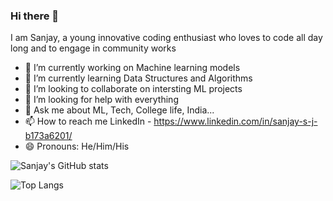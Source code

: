 ### Hi there 👋

I am Sanjay, a young innovative coding enthusiast who loves to code all day long and to engage in community works

- 🔭 I’m currently working on Machine learning models
- 🌱 I’m currently learning Data Structures and Algorithms
- 👯 I’m looking to collaborate on intersting ML projects
- 🤔 I’m looking for help with everything
- 💬 Ask me about ML, Tech, College life, India...
- 📫 How to reach me    LinkedIn - https://www.linkedin.com/in/sanjay-s-j-b173a6201/
- 😄 Pronouns: He/Him/His
<!-- - ⚡ Fun fact: Dark programmer -->
<!-- 
### Connect with me:

[<img align="left" alt="sanjaysj6282 | Twitter" width="22px" src= "https://github.com/sanjaysj6282/sanjaysj6282/blob/main/twitter.png" />][twitter]
[<img align="left" alt="sanjaysj6282 | LinkedIn" width="22px" src="https://github.com/sanjaysj6282/sanjaysj6282/blob/main/linkedin.png" />][linkedin]
[<img align="left" alt="sanjaysj6282 | Instagram" width="22px" src="https://github.com/sanjaysj6282/sanjaysj6282/blob/main/instagram.jpg" />][instagram]

<br />
<br /> -->

![Sanjay's GitHub stats](https://github-readme-stats.vercel.app/api?username=sanjaysj6282&show_icons=true&theme=tokyonight)

![Top Langs](https://github-readme-stats.vercel.app/api/top-langs?username=sanjaysj6282&layout=compact&theme=tokyonight&cache_seconds=86400)


[twitter]: https://twitter.com/SanjayS84193427
[linkedin]: https://www.linkedin.com/in/sanjay-s-j-b173a6201/
[instagram]: https://www.instagram.com/sxnjay_sanju/
